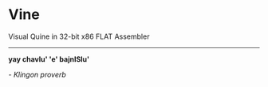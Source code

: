 # Vine
Visual Quine in 32-bit x86 FLAT Assembler

----
**yay chavlu' 'e' bajnISlu'**

_- Klingon proverb_
